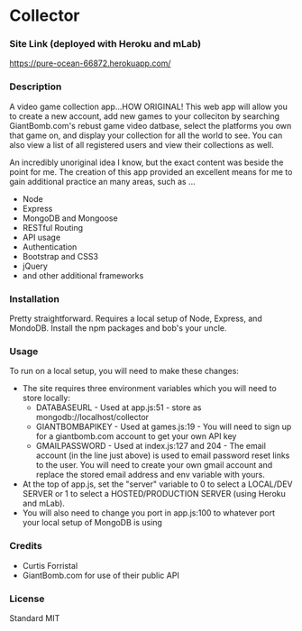 # Collector

### Site Link (deployed with Heroku and mLab)
https://pure-ocean-66872.herokuapp.com/

### Description
A video game collection app...HOW ORIGINAL!  This web app will allow you to create a new account, add new games to your colleciton by searching GiantBomb.com's rebust game video datbase, select the platforms you own that game on, and display your collection for all the world to see.  You can also view a list of all registered users and view their collections as well.

An incredibly unoriginal idea I know, but the exact content was beside the point for me.  The creation of this app provided an excellent means for me to gain additional practice an many areas, such as ...

* Node
* Express
* MongoDB and Mongoose
* RESTful Routing
* API usage
* Authentication
* Bootstrap and CSS3
* jQuery
* and other additional frameworks


### Installation
Pretty straightforward.  Requires a local setup of Node, Express, and MondoDB.  Install the npm packages and bob's your uncle.

### Usage 
To run on a local setup, you will need to make these changes:
* The site requires three environment variables which you will need to store locally:
    * DATABASEURL - Used at app.js:51 - store as mongodb://localhost/collector
    * GIANTBOMBAPIKEY - Used at games.js:19 - You will need to sign up for a giantbomb.com account to get your own API key
    * GMAILPASSWORD - Used at index.js:127 and 204 - The email account (in the line just above) is used to email password reset links to the user.  You will need to create your own gmail account and replace the stored email address and env variable with yours.
* At the top of app.js, set the "server" variable to 0 to select a LOCAL/DEV SERVER or 1 to select a HOSTED/PRODUCTION SERVER (using Heroku and mLab). 
* You will also need to change you port in app.js:100 to whatever port your local setup of MongoDB is using

### Credits
* Curtis Forristal
* GiantBomb.com for use of their public API

### License
Standard MIT


